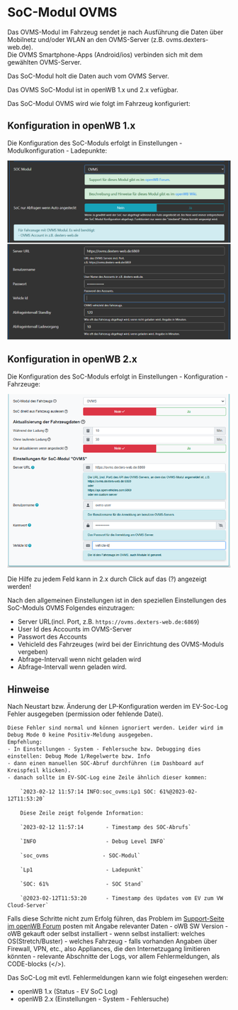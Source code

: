 # SoC-Modul OVMS

Das OVMS-Modul im Fahrzeug sendet je nach Ausführung die Daten über Mobilnetz und/oder WLAN an den OVMS-Server (z.B. ovms.dexters-web.de).<br>
Die OVMS Smartphone-Apps (Android/ios) verbinden sich mit dem gewählten OVMS-Server.

Das SoC-Modul holt die Daten auch vom OVMS Server.


Das OVMS SoC-Modul ist in openWB 1.x und 2.x vefügbar.

Das SoC-Modul OVMS wird wie folgt im Fahrzeug konfiguriert:

## Konfiguration in openWB 1.x

Die Konfiguration des SoC-Moduls erfolgt in Einstellungen - Modulkonfiguration - Ladepunkte:

![1](SoC-OVMS-19-settings-1.PNG)
![2](SoC-OVMS-19-settings-2.PNG)

## Konfiguration in openWB 2.x

Die Konfiguration des SoC-Moduls erfolgt in Einstellungen - Konfiguration - Fahrzeuge:

![SoC-OVMS-Einstellungen](SoC-OVMS-Settings.png)

Die Hilfe zu jedem Feld kann in 2.x durch Click auf das (?) angezeigt werden!

Nach den allgemeinen Einstellungen ist in den speziellen Einstellungen des SoC-Moduls OVMS Folgendes einzutragen:

- Server URL(incl. Port, z.B. `https://ovms.dexters-web.de:6869`)
- User Id des Accounts im OVMS-Server
- Passwort des Accounts
- VehicleId des Fahrzeuges (wird bei der Einrichtung des OVMS-Moduls vergeben)
- Abfrage-Intervall wenn nicht geladen wird
- Abfrage-Intervall wenn geladen wird.

## Hinweise

Nach Neustart bzw. Änderung der LP-Konfiguration werden im EV-Soc-Log Fehler ausgegeben (permission oder fehlende Datei).

    Diese Fehler sind normal und können ignoriert werden. Leider wird im Debug Mode 0 keine Positiv-Meldung ausgegeben.
    Empfehlung:
    - In Einstellungen - System - Fehlersuche bzw. Debugging dies einstellen: Debug Mode 1/Regelwerte bzw. Info
    - dann einen manuellen SOC-Abruf durchführen (im Dashboard auf Kreispfeil klicken).
    - danach sollte im EV-SOC-Log eine Zeile ähnlich dieser kommen:

        `2023-02-12 11:57:14 INFO:soc_ovms:Lp1 SOC: 61%@2023-02-12T11:53:20`

        Diese Zeile zeigt folgende Information:

        `2023-02-12 11:57:14       - Timestamp des SOC-Abrufs`

        `INFO                      - Debug Level INFO`

        `soc_ovms                 - SOC-Modul`

        `Lp1                       - Ladepunkt`

        `SOC: 61%                  - SOC Stand`

        `@2023-02-12T11:53:20      - Timestamp des Updates vom EV zum VW Cloud-Server`

Falls diese Schritte nicht zum Erfolg führen, das Problem im [Support-Seite im openWB Forum](https://forum.openwb.de/viewtopic.php?t=9278) posten mit Angabe relevanter Daten
    - oWB SW Version
    - oWB gekauft oder selbst installiert
    - wenn selbst installiert: welches OS(Stretch/Buster)
    - welches Fahrzeug
    - falls vorhanden Angaben über Firewall, VPN, etc., also Appliances, die den Internetzugang limitieren könnten
    - relevante Abschnitte der Logs, vor allem Fehlermeldungen, als CODE-blocks (</>).

Das SoC-Log mit evtl. Fehlermeldungen kann wie folgt eingesehen werden:
  - openWB 1.x (Status - EV SoC Log)
  - openWB 2.x (Einstellungen - System - Fehlersuche)


